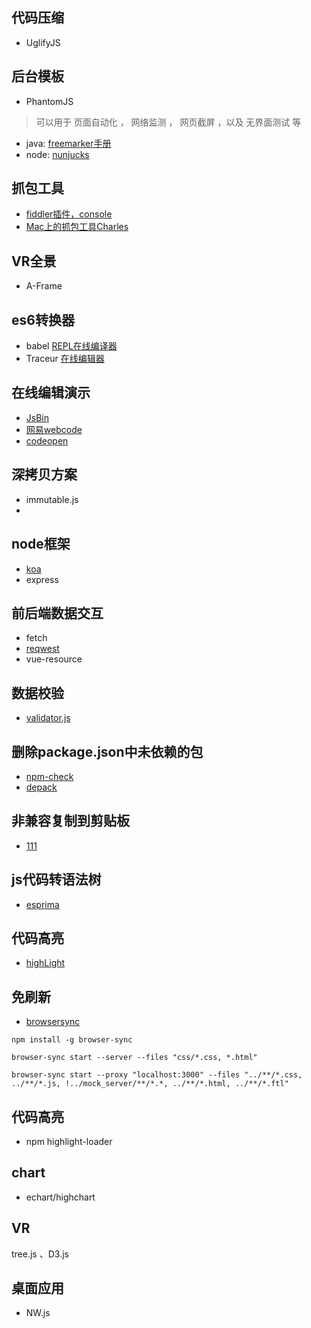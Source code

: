 ## 代码压缩 
- UglifyJS

## 后台模板
- PhantomJS
> 可以用于 页面自动化 ， 网络监测 ， 网页截屏 ，以及 无界面测试 等
- java: [freemarker手册](http://paopao.nosdn.127.net/df216716b1d04c2037163a803251eb49.pdf?download=FreeMarker_Manual_zh_CN.pdf)
- node: [nunjucks](https://mozilla.github.io/nunjucks/templating.html)

## 抓包工具
- [fiddler插件，console](http://alloyteam.github.io/Rosin/)
- [Mac上的抓包工具Charles](https://www.charlesproxy.com/)

##  VR全景
- A-Frame

## es6转换器
 - babel [REPL在线编译器](https://babeljs.io/repl/)
 - Traceur [在线编辑器](http://google.github.io/traceur-compiler/demo/repl.html)

## 在线编辑演示
- [JsBin](http://jsbin.com/)
- [网易webcode](http://webcode.nie.netease.com/)
- [codeopen](http://codepen.io)

## 深拷贝方案
- immutable.js
- 
## node框架
- [koa](http://koa.bootcss.com/)
- express

## 前后端数据交互
- fetch
- [reqwest](https://github.com/ded/reqwest)
- vue-resource

## 数据校验

- [validator.js](https://github.com/jaywcjlove/validator.js)
 
## 删除package.json中未依赖的包
- [npm-check](https://github.com/dylang/npm-check)
- [depack](https://www.npmjs.com/package/depcheck)

## 非兼容复制到剪贴板
- [111](https://developer.mozilla.org/en-US/docs/Web/API/Document/execCommand)

## js代码转语法树
- [esprima](http://esprima.org/demo/parse.html)

## 代码高亮
- [highLight](http://blog.csdn.net/spy19881201/article/details/38866033)

## 免刷新
- [browsersync](http://www.browsersync.cn/)
```
npm install -g browser-sync

browser-sync start --server --files "css/*.css, *.html"

browser-sync start --proxy "localhost:3000" --files "../**/*.css, ../**/*.js, !../mock_server/**/*.*, ../**/*.html, ../**/*.ftl"
```

## 代码高亮
- npm highlight-loader

## chart
- echart/highchart

## VR
tree.js 、D3.js

## 桌面应用
- NW.js